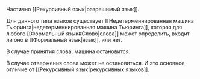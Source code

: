 Частично [[Рекурсивный язык|разрешимый язык]]. 

Для данного типа языков существует [[Недетерменнированная машина Тьюринга|недетерменнированная машина Тьюринга]], которая для любого [[Формальный язык#Слово|слова]] может определить, входит ли оно в [[Формальный язык|язык]], или нет. 

В случае принятия слова, машина остановится. 

В случае отвержения слова может не остановиться. И это основное отличие от [[Рекурсивный язык|рекурсивных языков]].